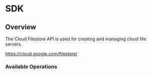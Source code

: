 # SDK

## Overview

The Cloud Filestore API is used for creating and managing cloud file servers.

<https://cloud.google.com/filestore/>
### Available Operations

